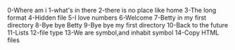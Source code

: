 0-Where am i
1-what's in there
2-there is no place like home
3-The long format
4-Hidden file
5-I love numbers
6-Welcome
7-Betty in my first directory
8-Bye bye Betty
9-Bye bye my first directory
10-Back to the future
11-Lists
12-file type
13-We are symbol,and inhabit symbol
14-Copy HTML files

